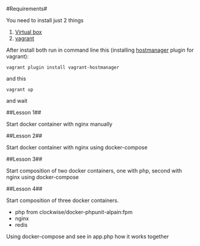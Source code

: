 #Requirements#

You need to install just 2 things

1. [Virtual box](https://www.virtualbox.org/wiki/Downloads)
2. [vagrant](https://www.vagrantup.com/downloads.html)

After install both run in command line this (installing [hostmanager](https://github.com/devopsgroup-io/vagrant-hostmanager) plugin for vagrant):
```
vagrant plugin install vagrant-hostmanager
```

and this 

```
vagrant up
```

and wait

##Lesson 1##

Start docker container with nginx manually

##Lesson 2##

Start docker container with nginx using docker-compose

##Lesson 3##

Start composition of two docker containers, one with php, second with nginx using docker-compose

##Lesson 4##

Start composition of three docker containers. 

- php from clockwise/docker-phpunit-alpain:fpm 
- nginx 
- redis 

Using docker-compose and see in app.php how it works together 
